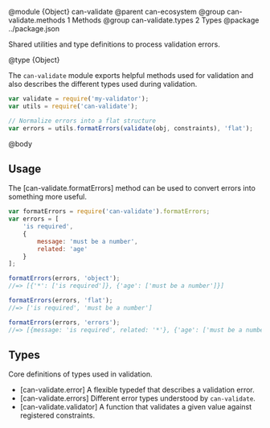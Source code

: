 @module {Object} can-validate
@parent can-ecosystem
@group can-validate.methods 1 Methods
@group can-validate.types 2 Types
@package ../package.json

Shared utilities and type definitions to process validation errors.

@type {Object}

The `can-validate` module exports helpful methods used for validation and also describes
the different types used during validation.

```javascript
var validate = require('my-validator');
var utils = require('can-validate');

// Normalize errors into a flat structure
var errors = utils.formatErrors(validate(obj, constraints), 'flat');
```

@body

## Usage

The [can-validate.formatErrors] method can be used to convert errors into something more useful.

```javascript
var formatErrors = require('can-validate').formatErrors;
var errors = [
    'is required',
    {
        message: 'must be a number',
        related: 'age'
    }
];

formatErrors(errors, 'object');
//=> [{'*': ['is required']}, {'age': ['must be a number']}]

formatErrors(errors, 'flat');
//=> ['is required', 'must be a number']

formatErrors(errors, 'errors');
//=> [{message: 'is required', related: '*'}, {'age': ['must be a number']}]
```

## Types

Core definitions of types used in validation.

- [can-validate.error] A flexible typedef that describes a validation error.
- [can-validate.errors] Different error types understood by `can-validate`.
- [can-validate.validator] A function that validates a given value against registered constraints.
